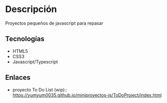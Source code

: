 # Descripción
Proyectos pequeños de javascript para repasar

## Tecnologías
* HTML5
* CSS3
* Javascript/Typescript

## Enlaces
- proyecto To Do List (wip):: https://yumyum0035.github.io/miniproyectos-js/ToDoProject/index.html
